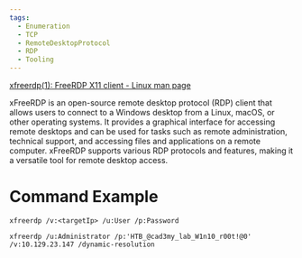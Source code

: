 ```yaml
---
tags:
  - Enumeration
  - TCP
  - RemoteDesktopProtocol
  - RDP
  - Tooling
---
```

[xfreerdp(1): FreeRDP X11 client - Linux man page](https://linux.die.net/man/1/xfreerdp)

xFreeRDP is an open-source remote desktop protocol (RDP) client that allows users to connect to a Windows desktop from a Linux, macOS, or other operating systems. It provides a graphical interface for accessing remote desktops and can be used for tasks such as remote administration, technical support, and accessing files and applications on a remote computer. xFreeRDP supports various RDP protocols and features, making it a versatile tool for remote desktop access.

# Command Example

```shell-session
xfreerdp /v:<targetIp> /u:User /p:Password
```

```shell-session
xfreerdp /u:Administrator /p:'HTB_@cad3my_lab_W1n10_r00t!@0' /v:10.129.23.147 /dynamic-resolution
```
